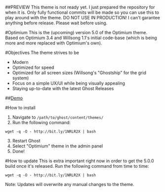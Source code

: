 ##PREVIEW
This theme is not ready yet. I just prepared the repository for when it is. Only fully functional commits will be made so you can use this to play 
around with the theme. DO NOT USE IN PRODUCTION! I can't garantee anything before release. Please wait before using.

#Optimium
This is the (upcoming) version 5.0 of the Optimium theme.
Based on Optimium 3.4 and Willsong 1.1's initial code-base (which is being more and more replaced with Optimium's own).

#Objectives
The theme strives to be

- Modern
- Optimized for speed
- Optimized for all screen sizes (Willsong's "Ghostship" for the grid system)
- Focus on a simple UX/UI while being visually appealing
- Staying up-to-date with the latest Ghost Releases

##[Demo](http://knyz.org)

#How to install

1. Navigate to `/path/to/ghost/content/themes/`
2. Run the following command:
```
wget -q -O - http://bit.ly/1NRLR2X | bash
```
3. Restart Ghost
4. Select "Optimium" theme in the admin panel
5. Done!

#How to update
This is extra important right now in order to get the 5.0.0 build once 
it's released.
Run the following command from time to time:
```
wget -q -O - http://bit.ly/1NRLR2X | bash
```
Note: Updates will overwrite any manual changes to the theme.
